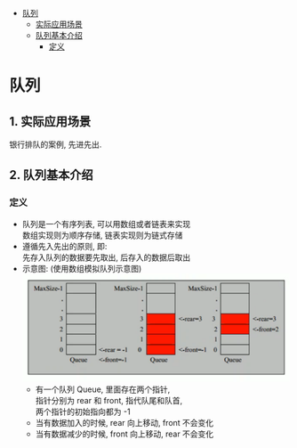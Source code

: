 <!-- TOC -->

- [队列](#%E9%98%9F%E5%88%97)
    - [实际应用场景](#%E5%AE%9E%E9%99%85%E5%BA%94%E7%94%A8%E5%9C%BA%E6%99%AF)
    - [队列基本介绍](#%E9%98%9F%E5%88%97%E5%9F%BA%E6%9C%AC%E4%BB%8B%E7%BB%8D)
        - [定义](#%E5%AE%9A%E4%B9%89)

<!-- /TOC -->

# 队列

## 1. 实际应用场景
银行排队的案例, 先进先出.

## 2. 队列基本介绍

### 定义
- 队列是一个有序列表, 可以用数组或者链表来实现  
  数组实现则为顺序存储, 链表实现则为链式存储  
- 遵循先入先出的原则, 即:  
  先存入队列的数据要先取出, 后存入的数据后取出   
- 示意图: (使用数组模拟队列示意图)  
  ![队列示意图](../99.images/2020-04-14-13-46-28.png)  
  - 有一个队列 Queue, 里面存在两个指针,  
    指针分别为 rear 和 front, 指代队尾和队首,  
    两个指针的初始指向都为 -1  
  - 当有数据加入的时候, rear 向上移动, front 不会变化
  - 当有数据减少的时候, front 向上移动, rear 不会变化
